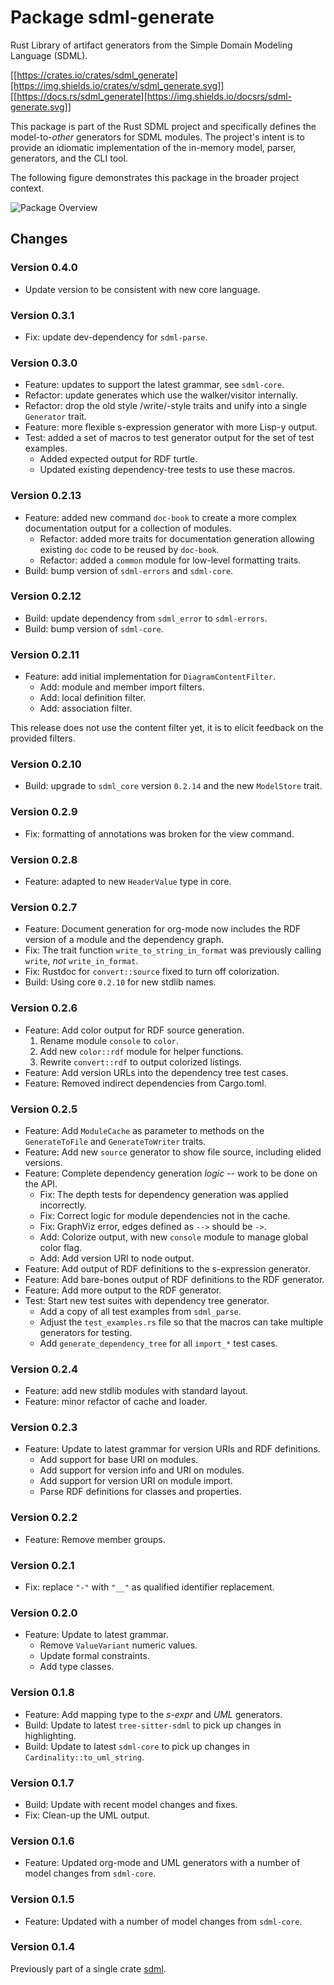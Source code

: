 # Package sdml-generate

Rust Library of artifact generators from the Simple Domain Modeling Language (SDML).

[[https://crates.io/crates/sdml_generate][https://img.shields.io/crates/v/sdml_generate.svg]]
[[https://docs.rs/sdml_generate][https://img.shields.io/docsrs/sdml-generate.svg]]

This package is part of the Rust SDML project and specifically defines the model-to-*other* generators for SDML modules.
The project's intent is to provide an idiomatic implementation of the in-memory model, parser, generators, and the CLI tool.

The following figure demonstrates this package in the broader project context.

![Package Overview](https://raw.githubusercontent.com/sdm-lang/rust-sdml/refs/heads/main/doc/overview-generate.png)

## Changes

### Version 0.4.0

* Update version to be consistent with new core language.

### Version 0.3.1

- Fix: update dev-dependency for `sdml-parse`.

### Version 0.3.0

- Feature: updates to support the latest grammar, see `sdml-core`.
- Refactor: update generates which use the walker/visitor internally.
- Refactor: drop the old style /write/-style traits and unify into a single `Generator` trait.
- Feature: more flexible s-expression generator with more Lisp-y output.
- Test: added a set of macros to test generator output for the set of test examples.
  - Added expected output for RDF turtle.
  - Updated existing dependency-tree tests to use these macros.
    
### Version 0.2.13

- Feature: added new command `doc-book` to create a more complex documentation output for a collection of modules.
  - Refactor: added more traits for documentation generation allowing existing `doc` code to be reused by `doc-book`.
  - Refactor: added a `common` module for low-level formatting traits.
- Build: bump version of `sdml-errors` and `sdml-core`.

### Version 0.2.12

- Build: update dependency from `sdml_error` to `sdml-errors`.
- Build: bump version of `sdml-core`.

### Version 0.2.11

- Feature: add initial implementation for `DiagramContentFilter`.
  - Add: module and member import filters.
  - Add: local definition filter.
  - Add: association filter.

This release does not use the content filter yet, it is to elicit feedback on the provided filters.

### Version 0.2.10

- Build: upgrade to `sdml_core` version `0.2.14` and the new `ModelStore` trait.

### Version 0.2.9

- Fix: formatting of annotations was broken for the view command.

### Version 0.2.8

- Feature: adapted to new `HeaderValue` type in core.

### Version 0.2.7

- Feature: Document generation for org-mode now includes the RDF version of a module and the dependency graph.
- Fix: The trait function `write_to_string_in_format` was previously calling `write`, *not* `write_in_format`.
- Fix: Rustdoc for `convert::source` fixed to turn off colorization.
- Build: Using core `0.2.10` for new stdlib names.

### Version 0.2.6

- Feature: Add color output for RDF source generation.
  1. Rename module `console` to `color`.
  2. Add new `color::rdf` module for helper functions.
  3. Rewrite `convert::rdf` to output colorized listings.
- Feature: Add version URLs into the dependency tree test cases.
- Feature: Removed indirect dependencies from Cargo.toml.

### Version 0.2.5

- Feature: Add `ModuleCache` as parameter to methods on the `GenerateToFile` and `GenerateToWriter` traits.
- Feature: Add new `source` generator to show file source, including elided versions.
- Feature: Complete dependency generation *logic* -- work to be done on the API.
  - Fix: The depth tests for dependency generation was applied incorrectly.
  - Fix: Correct logic for module dependencies not in the cache.
  - Fix: GraphViz error, edges defined as `-->` should be `->`.
  - Add: Colorize output, with new `console` module to manage global color flag.
  - Add: Add version URI to node output.
- Feature: Add output of RDF definitions to the s-expression generator.
- Feature: Add bare-bones output of RDF definitions to the RDF generator.
- Feature: Add more output to the RDF generator.
- Test: Start new test suites with dependency tree generator.
  - Add a copy of all test examples from `sdml_parse`.
  - Adjust the `test_examples.rs` file so that the macros can take multiple generators for testing.
  - Add `generate_dependency_tree` for all `import_*` test cases.

### Version 0.2.4

- Feature: add new stdlib modules with standard layout.
- Feature: minor refactor of cache and loader.

### Version 0.2.3

- Feature: Update to latest grammar for version URIs and RDF definitions.
  - Add support for base URI on modules.
  - Add support for version info and URI on modules.
  - Add support for version URI on module import.
  - Parse RDF definitions for classes and properties.

### Version 0.2.2

- Feature: Remove member groups.

### Version 0.2.1

- Fix: replace `"-"` with `"__"` as qualified identifier replacement.

### Version 0.2.0

- Feature: Update to latest grammar.
  - Remove `ValueVariant` numeric values.
  - Update formal constraints.
  - Add type classes.

### Version 0.1.8

- Feature: Add mapping type to the *s-expr* and *UML* generators.
- Build: Update to latest `tree-sitter-sdml` to pick up changes in highlighting.
- Build: Update to latest `sdml-core` to pick up changes in `Cardinality::to_uml_string`.

### Version 0.1.7

- Build: Update with recent model changes and fixes.
- Fix: Clean-up the UML output.

### Version 0.1.6

- Feature: Updated org-mode and UML generators with a number of model changes from `sdml-core`.

### Version 0.1.5

- Feature: Updated with a number of model changes from `sdml-core`.

### Version 0.1.4

Previously part of a single crate [sdml](https://crates.io/crates/sdml).
